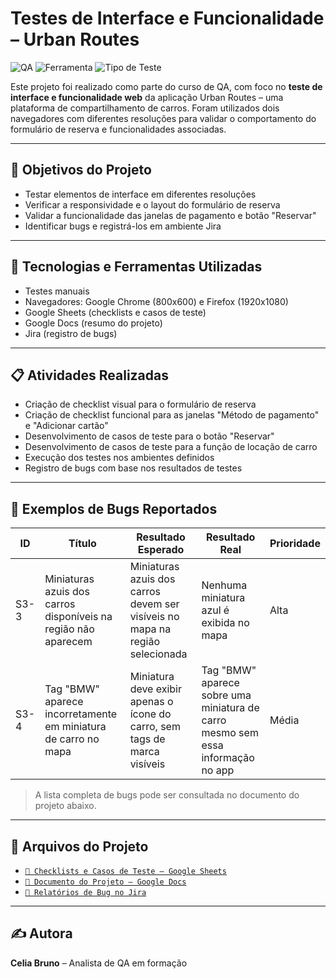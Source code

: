 # Testes de Interface e Funcionalidade – Urban Routes

![QA](https://img.shields.io/badge/Testes-Manuais-blue)
![Ferramenta](https://img.shields.io/badge/Google%20Sheets-Test%20Management-green)
![Tipo de Teste](https://img.shields.io/badge/Testes-Funcionais%20e%20de%20Interface-lightgrey)


Este projeto foi realizado como parte do curso de QA, com foco no **teste de interface e funcionalidade web** da aplicação Urban Routes – uma plataforma de compartilhamento de carros. Foram utilizados dois navegadores com diferentes resoluções para validar o comportamento do formulário de reserva e funcionalidades associadas.

---

## 📌 Objetivos do Projeto

- Testar elementos de interface em diferentes resoluções
- Verificar a responsividade e o layout do formulário de reserva
- Validar a funcionalidade das janelas de pagamento e botão "Reservar"
- Identificar bugs e registrá-los em ambiente Jira

---

## 🔧 Tecnologias e Ferramentas Utilizadas

- Testes manuais
- Navegadores: Google Chrome (800x600) e Firefox (1920x1080)
- Google Sheets (checklists e casos de teste)
- Google Docs (resumo do projeto)
- Jira (registro de bugs)

---

## 📋 Atividades Realizadas

- Criação de checklist visual para o formulário de reserva
- Criação de checklist funcional para as janelas "Método de pagamento" e "Adicionar cartão"
- Desenvolvimento de casos de teste para o botão "Reservar"
- Desenvolvimento de casos de teste para a função de locação de carro
- Execução dos testes nos ambientes definidos
- Registro de bugs com base nos resultados de testes

---

## 🐞 Exemplos de Bugs Reportados

| ID     | Título                                                           | Resultado Esperado                                                                 | Resultado Real                                                                 | Prioridade |
|--------|-------------------------------------------------------------------|-------------------------------------------------------------------------------------|----------------------------------------------------------------------------------|------------|
| S3-3   | Miniaturas azuis dos carros disponíveis na região não aparecem   | Miniaturas azuis dos carros devem ser visíveis no mapa na região selecionada       | Nenhuma miniatura azul é exibida no mapa                                        | Alta       |
| S3-4   | Tag "BMW" aparece incorretamente em miniatura de carro no mapa   | Miniatura deve exibir apenas o ícone do carro, sem tags de marca visíveis          | Tag "BMW" aparece sobre uma miniatura de carro mesmo sem essa informação no app | Média      |

>  A lista completa de bugs pode ser consultada no documento do projeto abaixo.

---

## 📁 Arquivos do Projeto

- [`📄 Checklists e Casos de Teste – Google Sheets`](https://docs.google.com/spreadsheets/d/1lf9XZ_RsjK3RkQQ4JWh4fEjN3qHy6Ofg/edit?usp=sharing&ouid=117698170295509867083&rtpof=true&sd=true)  
- [`📝 Documento do Projeto – Google Docs`](https://docs.google.com/document/d/1WrHRbnV7a3M6LZGD-tikFguK_fW8n3TH/edit?usp=sharing&ouid=117698170295509867083&rtpof=true&sd=true)  
- [`🐞 Relatórios de Bug no Jira`](https://celiadepaivabruno.atlassian.net/jira/software/c/projects/S3/issues)

---

## ✍️ Autora

**Celia Bruno** – Analista de QA em formação
